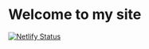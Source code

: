 # Welcome to my site
[![Netlify Status](https://api.netlify.com/api/v1/badges/86188998-76b6-4716-aaa6-12c18e9f872c/deploy-status)](https://app.netlify.com/sites/magaliechetrit/deploys)
